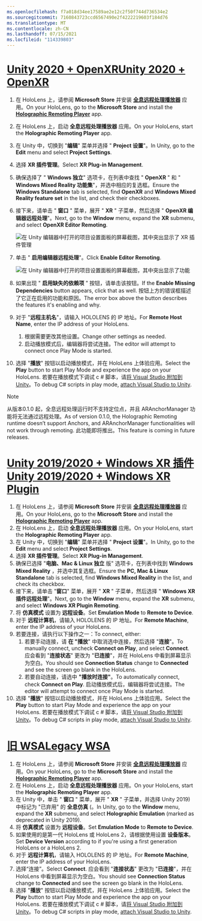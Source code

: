 ```yaml
---
ms.openlocfilehash: f7a018d34ee17589ae2e12c2f50f744d736534e2
ms.sourcegitcommit: 7160843723ccd6567490e2f4222219603f184d76
ms.translationtype: MT
ms.contentlocale: zh-CN
ms.lasthandoff: 07/15/2021
ms.locfileid: "114339803"
---
```

# <a name="unity-2020--openxr"></a>[<span data-ttu-id="6379d-101">Unity 2020 + OpenXR</span><span class="sxs-lookup"><span data-stu-id="6379d-101">Unity 2020 + OpenXR</span></span>](#tab/openxr)

1. <span data-ttu-id="6379d-102">在 HoloLens 上，请参阅 **Microsoft Store** 并安装 **[全息远程处理播放器](https://www.microsoft.com/store/p/holographic-remoting-player/9nblggh4sv40)** 应用。</span><span class="sxs-lookup"><span data-stu-id="6379d-102">On your HoloLens, go to the **Microsoft Store** and install the **[Holographic Remoting Player](https://www.microsoft.com/store/p/holographic-remoting-player/9nblggh4sv40)** app.</span></span>
1. <span data-ttu-id="6379d-103">在 HoloLens 上，启动 **全息远程处理播放器** 应用。</span><span class="sxs-lookup"><span data-stu-id="6379d-103">On your HoloLens, start the **Holographic Remoting Player** app.</span></span>
1. <span data-ttu-id="6379d-104">在 Unity 中，切换到 "**编辑**" 菜单并选择 " **Project 设置**"。</span><span class="sxs-lookup"><span data-stu-id="6379d-104">In Unity, go to the **Edit** menu and select **Project Settings**.</span></span>
1. <span data-ttu-id="6379d-105">选择 **XR 插件管理**。</span><span class="sxs-lookup"><span data-stu-id="6379d-105">Select **XR Plug-in Management**.</span></span>
1. <span data-ttu-id="6379d-106">确保选择了 " **Windows 独立**" 选项卡，在列表中查找 " **OpenXR** " 和 " **Windows Mixed Reality 功能集**"，并选中相应的复选框。</span><span class="sxs-lookup"><span data-stu-id="6379d-106">Ensure the **Windows Standalone** tab is selected, find **OpenXR** and **Windows Mixed Reality feature set** in the list, and check their checkboxes.</span></span>
1. <span data-ttu-id="6379d-107">接下来，请单击 " **窗口** " 菜单，展开 " **XR** " 子菜单，然后选择 " **OpenXR 编辑器远程处理**"。</span><span class="sxs-lookup"><span data-stu-id="6379d-107">Next, go to the **Window** menu, expand the **XR** submenu, and select **OpenXR Editor Remoting**.</span></span>

    ![在 Unity 编辑器中打开的项目设置面板的屏幕截图，其中突出显示了 XR 插件管理](../images/openxr-features-img-02.png)

1. <span data-ttu-id="6379d-109">单击 " **启用编辑器远程处理**"。</span><span class="sxs-lookup"><span data-stu-id="6379d-109">Click **Enable Editor Remoting**.</span></span>

    ![在 Unity 编辑器中打开的项目设置面板的屏幕截图，其中突出显示了功能](../images/openxr-features-img-03.png)

1. <span data-ttu-id="6379d-111">如果出现 " **启用缺失的依赖项** " 按钮，请单击该按钮。</span><span class="sxs-lookup"><span data-stu-id="6379d-111">If the **Enable Missing Dependencies** button appears, click that as well.</span></span> <span data-ttu-id="6379d-112">按钮上方的错误框描述了它正在启用的功能和原因。</span><span class="sxs-lookup"><span data-stu-id="6379d-112">The error box above the button describes the features it's enabling and why.</span></span>
1. <span data-ttu-id="6379d-113">对于 "**远程主机名**"，请输入 HOLOLENS 的 IP 地址。</span><span class="sxs-lookup"><span data-stu-id="6379d-113">For **Remote Host Name**, enter the IP address of your HoloLens.</span></span>
   1. <span data-ttu-id="6379d-114">根据需要更改其他设置。</span><span class="sxs-lookup"><span data-stu-id="6379d-114">Change other settings as needed.</span></span>
   1. <span data-ttu-id="6379d-115">启动播放模式后，编辑器将尝试连接。</span><span class="sxs-lookup"><span data-stu-id="6379d-115">The editor will attempt to connect once Play Mode is started.</span></span>
1. <span data-ttu-id="6379d-116">选择 "**播放**" 按钮以启动播放模式，并在 HoloLens 上体验应用。</span><span class="sxs-lookup"><span data-stu-id="6379d-116">Select the **Play** button to start Play Mode and experience the app on your HoloLens.</span></span> <span data-ttu-id="6379d-117">若要在播放模式下调试 c # 脚本，请[将 Visual Studio 附加到 Unity](/visualstudio/gamedev/unity/get-started/using-visual-studio-tools-for-unity?pivots=windows)。</span><span class="sxs-lookup"><span data-stu-id="6379d-117">To debug C# scripts in play mode, [attach Visual Studio to Unity](/visualstudio/gamedev/unity/get-started/using-visual-studio-tools-for-unity?pivots=windows).</span></span>

> [!NOTE]
> <span data-ttu-id="6379d-118">从版本0.1.0 起，全息远程处理运行时不支持定位点，并且 ARAnchorManager 功能将无法通过远程处理。</span><span class="sxs-lookup"><span data-stu-id="6379d-118">As of version 0.1.0, the Holographic Remoting runtime doesn’t support Anchors, and ARAnchorManager functionalities will not work through remoting.</span></span>  <span data-ttu-id="6379d-119">此功能即将推出。</span><span class="sxs-lookup"><span data-stu-id="6379d-119">This feature is coming in future releases.</span></span>

# <a name="unity-20192020--windows-xr-plugin"></a>[<span data-ttu-id="6379d-120">Unity 2019/2020 + Windows XR 插件</span><span class="sxs-lookup"><span data-stu-id="6379d-120">Unity 2019/2020 + Windows XR Plugin</span></span>](#tab/winxr)

1. <span data-ttu-id="6379d-121">在 HoloLens 上，请参阅 **Microsoft Store** 并安装 **[全息远程处理播放器](https://www.microsoft.com/store/p/holographic-remoting-player/9nblggh4sv40)** 应用。</span><span class="sxs-lookup"><span data-stu-id="6379d-121">On your HoloLens, go to the **Microsoft Store** and install the **[Holographic Remoting Player](https://www.microsoft.com/store/p/holographic-remoting-player/9nblggh4sv40)** app.</span></span>
1. <span data-ttu-id="6379d-122">在 HoloLens 上，启动 **全息远程处理播放器** 应用。</span><span class="sxs-lookup"><span data-stu-id="6379d-122">On your HoloLens, start the **Holographic Remoting Player** app.</span></span>
1. <span data-ttu-id="6379d-123">在 Unity 中，切换到 "**编辑**" 菜单并选择 " **Project 设置**"。</span><span class="sxs-lookup"><span data-stu-id="6379d-123">In Unity, go to the **Edit** menu and select **Project Settings**.</span></span>
1. <span data-ttu-id="6379d-124">选择 **XR 插件管理**。</span><span class="sxs-lookup"><span data-stu-id="6379d-124">Select **XR Plug-in Management**.</span></span>
1. <span data-ttu-id="6379d-125">确保已选择 "**电脑、Mac & Linux 独立** 版" 选项卡，在列表中找到 **Windows Mixed Reality** ，并选中其复选框。</span><span class="sxs-lookup"><span data-stu-id="6379d-125">Ensure the **PC, Mac & Linux Standalone** tab is selected, find **Windows Mixed Reality** in the list, and check its checkbox.</span></span>
1. <span data-ttu-id="6379d-126">接下来，请单击 "**窗口**" 菜单，展开 " **XR** " 子菜单，然后选择 " **Windows XR 插件远程处理**"。</span><span class="sxs-lookup"><span data-stu-id="6379d-126">Next, go to the **Window** menu, expand the **XR** submenu, and select **Windows XR Plugin Remoting**.</span></span>
1. <span data-ttu-id="6379d-127">将 **仿真模式** 设置为 **远程设备**。</span><span class="sxs-lookup"><span data-stu-id="6379d-127">Set **Emulation Mode** to **Remote to Device**.</span></span>
1. <span data-ttu-id="6379d-128">对于 **远程计算机**，请输入 HOLOLENS 的 IP 地址。</span><span class="sxs-lookup"><span data-stu-id="6379d-128">For **Remote Machine**, enter the IP address of your HoloLens.</span></span>
1. <span data-ttu-id="6379d-129">若要连接，请执行以下操作之一：</span><span class="sxs-lookup"><span data-stu-id="6379d-129">To connect, either:</span></span>
   1. <span data-ttu-id="6379d-130">若要手动连接，请 **在 "播放**" 中取消选中连接，然后选择 "**连接**"。</span><span class="sxs-lookup"><span data-stu-id="6379d-130">To manually connect, uncheck **Connect on Play**, and select **Connect**.</span></span> <span data-ttu-id="6379d-131">应会看到 "**连接状态**" 更改为 "**已连接**"，并在 HoloLens 中看到屏幕显示为空白。</span><span class="sxs-lookup"><span data-stu-id="6379d-131">You should see **Connection Status** change to **Connected** and see the screen go blank in the HoloLens.</span></span>
   1. <span data-ttu-id="6379d-132">若要自动连接，请选中 **"播放时连接"**。</span><span class="sxs-lookup"><span data-stu-id="6379d-132">To automatically connect, check **Connect on Play**.</span></span> <span data-ttu-id="6379d-133">启动播放模式后，编辑器将尝试连接。</span><span class="sxs-lookup"><span data-stu-id="6379d-133">The editor will attempt to connect once Play Mode is started.</span></span>
1. <span data-ttu-id="6379d-134">选择 "**播放**" 按钮以启动播放模式，并在 HoloLens 上体验应用。</span><span class="sxs-lookup"><span data-stu-id="6379d-134">Select the **Play** button to start Play Mode and experience the app on your HoloLens.</span></span> <span data-ttu-id="6379d-135">若要在播放模式下调试 c # 脚本，请[将 Visual Studio 附加到 Unity](/visualstudio/gamedev/unity/get-started/using-visual-studio-tools-for-unity?pivots=windows)。</span><span class="sxs-lookup"><span data-stu-id="6379d-135">To debug C# scripts in play mode, [attach Visual Studio to Unity](/visualstudio/gamedev/unity/get-started/using-visual-studio-tools-for-unity?pivots=windows).</span></span>

# <a name="legacy-wsa"></a>[<span data-ttu-id="6379d-136">旧 WSA</span><span class="sxs-lookup"><span data-stu-id="6379d-136">Legacy WSA</span></span>](#tab/wsa)

1. <span data-ttu-id="6379d-137">在 HoloLens 上，请参阅 **Microsoft Store** 并安装 **[全息远程处理播放器](https://www.microsoft.com/store/p/holographic-remoting-player/9nblggh4sv40)** 应用。</span><span class="sxs-lookup"><span data-stu-id="6379d-137">On your HoloLens, go to the **Microsoft Store** and install the **[Holographic Remoting Player](https://www.microsoft.com/store/p/holographic-remoting-player/9nblggh4sv40)** app.</span></span>
1. <span data-ttu-id="6379d-138">在 HoloLens 上，启动 **全息远程处理播放器** 应用。</span><span class="sxs-lookup"><span data-stu-id="6379d-138">On your HoloLens, start the **Holographic Remoting Player** app.</span></span>
1. <span data-ttu-id="6379d-139">在 Unity 中，单击 " **窗口** " 菜单，展开 " **XR** " 子菜单，并选择 Unity 2019) 中标记为 "已弃用" 的 **全息仿真** (。</span><span class="sxs-lookup"><span data-stu-id="6379d-139">In Unity, go to the **Window** menu, expand the **XR** submenu, and select **Holographic Emulation** (marked as deprecated in Unity 2019).</span></span>
1. <span data-ttu-id="6379d-140">将 **仿真模式** 设置为 **远程设备**。</span><span class="sxs-lookup"><span data-stu-id="6379d-140">Set **Emulation Mode** to **Remote to Device**.</span></span>
1. <span data-ttu-id="6379d-141">如果使用的是第一代 HoloLens 或 HoloLens 2，请根据使用设置 **设备版本**。</span><span class="sxs-lookup"><span data-stu-id="6379d-141">Set **Device Version** according to if you're using a first generation HoloLens or a HoloLens 2.</span></span>
1. <span data-ttu-id="6379d-142">对于 **远程计算机**，请输入 HOLOLENS 的 IP 地址。</span><span class="sxs-lookup"><span data-stu-id="6379d-142">For **Remote Machine**, enter the IP address of your HoloLens.</span></span>
1. <span data-ttu-id="6379d-143">选择“连接”。</span><span class="sxs-lookup"><span data-stu-id="6379d-143">Select **Connect**.</span></span> <span data-ttu-id="6379d-144">应会看到 "**连接状态**" 更改为 "**已连接**"，并在 HoloLens 中看到屏幕显示为空白。</span><span class="sxs-lookup"><span data-stu-id="6379d-144">You should see **Connection Status** change to **Connected** and see the screen go blank in the HoloLens.</span></span>
1. <span data-ttu-id="6379d-145">选择 "**播放**" 按钮以启动播放模式，并在 HoloLens 上体验应用。</span><span class="sxs-lookup"><span data-stu-id="6379d-145">Select the **Play** button to start Play Mode and experience the app on your HoloLens.</span></span> <span data-ttu-id="6379d-146">若要在播放模式下调试 c # 脚本，请[将 Visual Studio 附加到 Unity](/visualstudio/gamedev/unity/get-started/using-visual-studio-tools-for-unity?pivots=windows)。</span><span class="sxs-lookup"><span data-stu-id="6379d-146">To debug C# scripts in play mode, [attach Visual Studio to Unity](/visualstudio/gamedev/unity/get-started/using-visual-studio-tools-for-unity?pivots=windows).</span></span>
